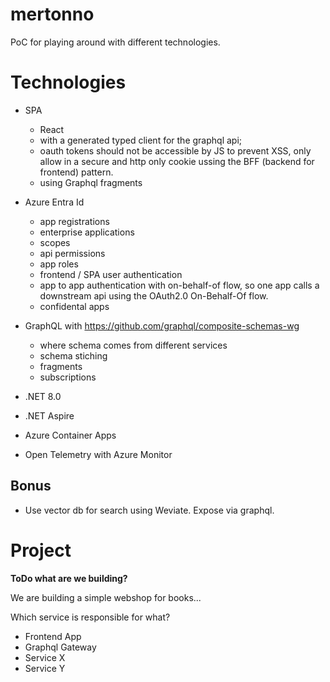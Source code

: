 # mertonno

PoC for playing around with different technologies.

# Technologies

- SPA
    - React
    - with a generated typed client for the graphql api;
    - oauth tokens should not be accessible by JS to prevent XSS, only allow in a secure and http only cookie ussing the BFF (backend for frontend) pattern.
    - using Graphql fragments
      
- Azure Entra Id
    - app registrations
    - enterprise applications
    - scopes
    - api permissions
    - app roles  
    - frontend / SPA user authentication 
    - app to app authentication with on-behalf-of flow, so one app calls a downstream api using the OAuth2.0 On-Behalf-Of flow.
    - confidental apps

- GraphQL with https://github.com/graphql/composite-schemas-wg
  - where schema comes from different services
  - schema stiching
  - fragments
  - subscriptions
 
- .NET 8.0

- .NET Aspire

- Azure Container Apps

- Open Telemetry with Azure Monitor
 
## Bonus

- Use vector db for search using Weviate. Expose via graphql.
 
# Project

**ToDo what are we building?**

We are building a simple webshop for books...

Which service is responsible for what?

- Frontend App
- Graphql Gateway
- Service X
- Service Y
